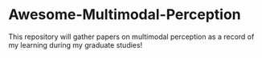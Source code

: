 # Awesome-Multimodal-Perception
This repository will gather papers on multimodal perception as a record of my learning during my graduate studies!
